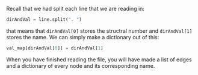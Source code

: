<!--title={Parsing the File: Matching Storing the Name Explained}-->

<!--badges={Python:22,Algorithms:11}-->

<!--concepts={directedGraphs, introToGraphs, useOfGraphs}-->

Recall that we had split each line that we are reading in:

```python
dirAndVal = line.split(". ")
```

that means that `dirAndVal[0]` stores the structral number and `dirAndVal[1]` stores the name. We can simply make a dictionary out of this: 

```python
val_map[dirAndVal[0]] = dirAndVal[1]
```

When you have finished reading the file, you will have made a list of edges and a dictionary of every node and its corresponding name.